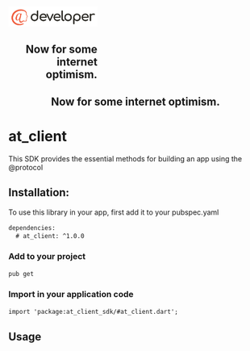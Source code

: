 <a href="//atsign.dev">
  <img src="./.github/@developer.png" alt="The @ Company" id="logo" style="width:35%;height:auto">
</a>
<h2 align="right" style="width:35%;height:auto">Now for some internet optimism.</h2>

<h2 align="center">Now for some internet optimism.</h2>

# at_client
This SDK provides the essential methods for building an app using the @protocol

## Installation:
To use this library in your app, first add it to your pubspec.yaml
```  
dependencies:
  # at_client: ^1.0.0
```
### Add to your project 
```
pub get 
```
### Import in your application code
```
import 'package:at_client_sdk/#at_client.dart';
```
## Usage

